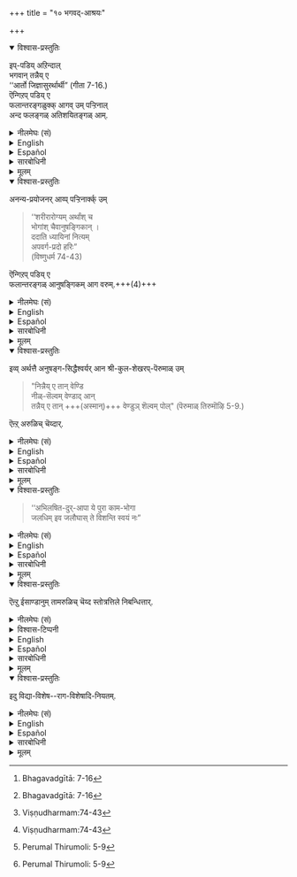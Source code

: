 +++
title = "१० भगवद्-आश्रयः"

+++

<details open><summary>विश्वास-प्रस्तुतिः</summary>

इप्-पडिय् अऱिन्दाल्  
भगवान् तन्नैय् ए  
‘‘आर्तो जिज्ञासुरर्थार्थी” (गीता 7-16.)  
ऎन्गिऱप् पडिय् ए  
फलान्तरङ्गळुक्क् आगव् उम् पऱ्ऱिनाल्  
अन्द फलङ्गळ् अतिशयितङ्गळ् आम्.  
</details>

<details><summary>नीलमेघः (सं)</summary>

एवं ज्ञाते सति भगवन्तम् एव "62 आर्तो जिज्ञासुर् अर्थार्थी” इत्य् उक्त-रीत्या  
फलान्तरार्थम् अपि समाश्रयेच् चेत्,  
तानि फलान्य् अतिशयितानि भवन्ति । 
</details>


<details><summary>English</summary>

The Gita thus speaks of those who approach Bhagavān for minor fruits :-  

> " The man[^f228] who has lost his wealth but seeks to recover it,  
> the man who wants to enjoy his own soul,  
> and the man who wants to acquire prosperity   
> All these will have their reward in even greater measure." 

</details>

<details><summary>Español</summary>

The Gita thus speaks of those who approach Bhagavān for minor fruits :-  

> " The man[^f228] who has lost his wealth but seeks to recover it,  
> the man who wants to enjoy his own soul,  
> and the man who wants to acquire prosperity   
> All these will have their reward in even greater measure." 

</details>

<details><summary>सारबोधिनी</summary>

इप्पडियऱिन्दालिति.  
कीऴ्च्चॊन्नबडि भगवान् शरीरी,  
देवतान्तरङ्गळ् शरीरमॆऩ्ऱऱिन्दालॆन्नबडि.  
भगवान् तन्नैये - शरीरियान भगवानैय् ए,  
आर्तः – भ्रष्टैश्वर्यकामनावान्, जिज्ञासुः – केवलात्मानुभवकामनावान्, अर्थार्थी – नूतनैश्वर्यकामनावान्, ऎन्गिऱबडिये - ऎऩ्ऱु गीतैयिल् सॊन्नबडिये.  
इदनाल् प्रतिबुद्धर्गळुक्क् उम् भगवद्-व्यतिरिक्तैश्वर्यादि-कामनैय् उम्  
तद्-अर्थम् भगवद्-आश्रयणम् उम् उण्ड् ऎन्बदिल्  
इन्द श्लोकमे प्रमाणमॆऩ्ऱु काट्टप्पट्टदु.  

फलान्तरङ्गळुक्क् आगव् उम् पऱ्ऱिनाल् इति ।  
इङ्गु उम्मैयाल् शरीरियान भगवानै मोक्षत्तिऱ्‌काग आश्रयिप्पदुबोल् प्रारब्धकर्मविशेषत्ताले ऐश्वर्यादिप्रयोजनसिद्ध्यर्थमुमाश्रयिक्कलामॆन्गिऱवर्थम् द्योतितम्.

अन्द फलङ्गळ् अतिशयितङ्गळामिति. भगवदुपासनत्ताल् वन्द अन्द ऐश्वर्यादिफलङ्गळ् चतुर्मुखाद्यैश्वर्यापेक्षयापि उत्कृष्टङ्गळॆन्नबडि. तथा च इन्द प्रकरणत्तिल् प्रतिबुद्धेतरनुक्कु देवतान्तरम् सेव्यमॆऩ्ऱुम्, अन्द सेवनम् विधिविहितमऩ्ऱॆऩ्ऱुम्, अन्द सेवैयाल् वरुम् फलम् विकलमॆऩ्ऱुम्, प्रतिबुद्धनुक्कु क्षुद्रफलकामनैयाल् देवतान्तरभजनम् कूडुमॆऩ्ऱुम्, भगवान् शरीरी, देवतान्तरम् शरीरमॆन्गिऱ ज्ञानत्तोडे पण्णुगिऱ अन्द भजनम् विधिपूर्वकमागैया लदनाल् वरुम् फलम् परिपूर्णमॆऩ्ऱुम्, इन्द प्रतिबुद्धने ऐश्वर्यादिफलसिद्ध्यर्थम् शरीरियान भगवानैये आश्रयिक्कलामॆऩ्ऱुम्, अदनाल् वरुम् फलम् अतिशयितमामॆऩ्ऱुम् सॊल्लप्पट्टदु.
</details>


<details><summary>मूलम्</summary>

इप्पडियऱिन्दाल् भगवान् तन्नैये ‘‘आर्तो जिज्ञासुरर्थार्थी” (गीता 7-16.) ऎन्गिऱप्पडिये फलान्तरङ्गळुक्कागवुम् पऱ्ऱिनाल् अन्द फलङ्गळ् अतिशयितङ्गळाम्. 
</details>




[^f227]: Bhagavadgītā: 9-23


<details open><summary>विश्वास-प्रस्तुतिः</summary>

अनन्य-प्रयोजनर् आय्प् पऱ्ऱिनार्क्क् उम्  

> ‘‘शरीरारोग्यम् अर्थांश् च  
भोगांश् चैवानुषङ्गिकान् ।  
ददाति ध्यायिनां नित्यम्  
अपवर्ग-प्रदो हरिः”  
> (विष्णुधर्म 74-43) 

ऎन्गिऱप् पडिय् ए  
फलान्तरङ्गळ् आनुषङ्गिकम् आग वरुम्.+++(4)+++
</details>

<details><summary>नीलमेघः (सं)</summary>

अनन्यप्रयोजनतया आश्रयतामपि, 

> ‘‘शरीरारोग्यम् अर्थांश् च  
भोगांश् चैवानुषङ्गिकान् ।  
ददाति ध्यायिनां नित्यम्  
अपवर्ग-प्रदो हरिः”  
> (विष्णुधर्म 74-43)

इत्युक्तरीत्या  
फलान्तराण्य् अप्य् आनुषङ्गिकतया सिध्यन्ति ।
</details>


<details><summary>English</summary>

Of those who adore Bhagavān without any such desire for minor fruits  
and only for the sake of mokṣa , it is said, 

> "Hari[^f229] , who confers mokṣa ,  
> gives to His worshippers who meditate on Him, health of body, wealth, and enjoyment,  
> in addition to what they desire viz., mokṣa ". 

These are, so to say, adventitious or incidental rewards (ānushaṅgīka ) not sought by them. 
</details>

<details><summary>Español</summary>

Of those who adore Bhagavān without any such desire for minor fruits  
and only for the sake of mokṣa , it is said, 

> "Hari[^f229] , who confers mokṣa ,  
> gives to His worshippers who meditate on Him, health of body, wealth, and enjoyment,  
> in addition to what they desire viz., mokṣa ". 

These are, so to say, adventitious or incidental rewards (ānushaṅgīka ) not sought by them. 
</details>

<details><summary>सारबोधिनी</summary>

प्रतिबुद्धनुक्कु प्रयोजनान्तरापेक्षया देवतान्तराश्रयणम् अल्पफलप्रदमॆऩ्ऱुम् प्रयोजनान्तरापेक्षयैव भगवदाश्रयणमतिशयितफलप्रदमॆऩ्ऱु मुपपादित्तु इनि प्रयोजनान्तरापेक्षै यऩ्ऱिक्के मोक्षार्थमाग भगवदाश्रयणम् अनपेक्षितप्रयोजनान्तरङ्गळैयु मानुषंगिकमागत् तरुमॆन्गिऱार् अनन्यप्रयोजननाय् पऱ्ऱिनार्क्कुमित्यादिना । इङ्गु उम्मै विरोधद्योतकम्. अदावदु मोक्षकामनैयालॊरुवनुपायत्तै अनुष्ठित्ताल् अवनुक्कु कामनाऽविषयफलसिद्धि शास्त्रविरुद्धमिऱे. कामनाऽविषयफलम् प्रधानमाग वरुवदु शास्त्रविरुद्धमानालुम् आनुषङ्गिकमाग प्रधानफलत्तोडे वरुवदु विरुद्धमागादॆन्गिऱ वभिप्रायत्ताले तदनुगुणवचनत्तैक् काट्टुगिऱार् शरीरेति । फलान्तरङ्गळानुषंगिकमाग वरुमिति । यद्यपि फलेच्छै यिल्लामल् उपायेच्छैयुम् उपायानुष्ठानमुम् घटियादागैयाले फलेच्छा आवश्यकी ।फलार्थित्वस्याधिकाररूपत्वात् । तथापि अदु प्रधानफलेच्छाविषयमागैयाले मोक्षरूपप्रधानफलेच्छया भक्तिप्रपत्तिकळै अनुष्ठिप्पवनुक्कु इच्छां विनापि शरीरारोग्यादिफलङ्गळ् आनुषंगिकमाग वरलामॆऩ्ऱु तिरुवुळ्ळम्. वेदान्तङ्गळिल् ‘‘ज्योग्जीवति’’, ‘‘अन्नवानन्नादो भवति’’, ‘‘भाति च तपति च कीर्त्या यशसा ब्रह्मवर्चसेन’’ इत्यादिकळिल् अव्वो ब्रह्मविद्यैकळै अनुष्ठित्तवनुक्कु आनुषङ्गिकफलम् सॊल्लप्पट्टदिऱे. 
</details>


<details><summary>मूलम्</summary>

अनन्यप्रयोजनराय्प् पऱ्ऱिनार्क्कुम्  
‘‘शरीरारोग्यमर्थांश्च भोगांश्चैवानुषङ्गिकान् । ददाति ध्यायिनां नित्यमपवर्गप्रदो हरिः” (विष्णुधर्मम् 74-43) ऎन्गिऱप्पडिये फलान्तरङ्गळ् आनुषङ्गिकमाग वरुम्.
</details>

<details open><summary>विश्वास-प्रस्तुतिः</summary>

इव्व् अर्थत्तै अनुषङ्ग-सिद्धैश्वर्यर् आन श्री-कुल-शेखरप्-पॆरुमाळ् उम्  

> "निन्नैय् ए तान् वेण्डि  
> नीळ्-सॆल्वम् वेण्डाद् आन्  
> तन्नैय् ए तान् +++(अस्मान्)+++ वेण्डुञ् शॆल्वम् पोल्" (पॆरुमाळ् तिरुमॊऴि 5-9.) 

ऎऩ्ऱ् अरुळिच् चॆय्दार्. 
</details>

<details><summary>नीलमेघः (सं)</summary>

इमम् अर्थम् अनुषङ्ग-सिद्धेश्वर्यः श्री-कुल-शेखर-वर-स्वाम्य् अपि 

> "64 त्वाम् एवाभिलष्य  
> महैश्वर्यम् अनभिलषन्तम् एव  
> स्वयम् अभिलषद् ऐश्वर्यम् इव" 

इत्य् अनुजग्राह ॥ 
</details>


<details><summary>English</summary>

Śrī Kulasekhara Perumal, to whom such adventitious prosperity was vouchsafed,  
says in this connection:-

> "The man[^f230] who desires only Thee  
and does not seek great prosperity -   
prosperity comes and seeks him." 

</details>

<details><summary>Español</summary>

Śrī Kulasekhara Perumal, to whom such adventitious prosperity was vouchsafed,  
says in this connection:-

> "The man[^f230] who desires only Thee  
and does not seek great prosperity -   
prosperity comes and seeks him." 

</details>

<details><summary>सारबोधिनी</summary>

इदऱ्‌कु सांप्रदायिकत्वमुण्डो वॆन्न वरुळिच्चॆय्गिऱार् इव्वर्थत्तै इत्यादिना ।  
अनुषङ्गसिद्धैश्वर्यरान कुलशेखरप्पॆरुमाळुमिति.  
इङ्गु अनुषङ्गसिद्धैश्वर्यरॆऩ्ऱदाल् केवलशास्त्रमात्रत्तै विश्वसित्तु सॊल्लुवदऩ्ऱिक्के अनुषङ्गसिद्धैश्वर्यत्तै अनुभवित्तवर् सॊल्लुगैयालिन्द पासुरम् प्रमाणतममॆऩ्ऱु द्योतितमागिऱदु.  
निन्नैये इत्यादि । निन्नैयेदान् - निरतिशयानन्दरूपनान उन्नैये, वेण्डि - प्राप्यमाग वासैप्पट्टु, नीळ्सॆल्वम् - अतिदीर्घमान ब्रह्माद्यैश्वर्यत्तैयुम्, वेण्डादान् तन्नैये - अपेक्षियादवनैये, तान् वेण्डुम् सॆल्वम्बोले - स्वयमे प्रार्थित्तुवरुम् आनुषङ्गिकैश्वर्यम्बोल्. इन्द दृष्टान्तकथनत्ताल् ऐहिकैश्वर्यादिकळैयपेक्षियाद वनन्यप्रयोजननुक्कु मानुषङ्गिकफलसिद्धि लोकप्रसिद्धमॆऩ्ऱु सॊल्लप्पट्टदु.
</details>

<details><summary>मूलम्</summary>

इव्वर्थत्तै अनुषङ्गसिद्धैश्वर्यरान श्रीगुलसेगरप्पॆरुमाळुम्  

> "निन्नैये तान् वेण्डि नीळ्सॆल्वम् वेण्डादान् तन्नैये तान् वेण्डुञ् जॆल्वम् पोल्" (पॆरुमाळ् तिरुमॊऴि 5-9.) 

ऎऩ्ऱरुळिच्चॆय्दार्. 
</details>

<details open><summary>विश्वास-प्रस्तुतिः</summary>

> ‘‘अभिलषित-दुर्-आपा ये पुरा काम-भोगा  
> जलधिम् इव जलौघास् ते विशन्ति स्वयं नः”
</details>

<details><summary>नीलमेघः (सं)</summary>

> ‘‘अभिलषित-दुर्-आपा ये पुरा काम-भोगा  
> जलधिम् इव जलौघास् ते विशन्ति स्वयं नः”
</details>

<details><summary>English</summary>

"Those enjoyments which were formerly desired  
but could not be obtained come to us,  
of their own accord, without any effort or exertion on our part,  
like rivers flowing into the ocean, (although we do not desire them now)."  

</details>

<details><summary>Español</summary>

"Those enjoyments which were formerly desired  
but could not be obtained come to us,  
of their own accord, without any effort or exertion on our part,  
like rivers flowing into the ocean, (although we do not desire them now)."  

</details>


<details><summary>सारबोधिनी</summary>

अभिलषितेति । ये कामभोगाः पुरा – अनन्यप्रयोजननाय् भगवानै याश्रयिप्पदऱ्‌कु मुन्बु, अभिलषिता अपि दुरापा अभवन् – दुर्लभा अभवन्, ते, नः – अनन्यप्रयोजननाय् भगवानैप् पऱ्ऱिन नम्मै, जलधिं जलौघा इव स्वयं अस्मदपेक्षां विनैव विशन्ति । 
</details>


<details><summary>मूलम्</summary>

‘‘अभिलषितदुरापा ये पुरा कामभोगा जलधिमिव जलौघास्ते विशन्ति स्वयं नः”
</details>

<details open><summary>विश्वास-प्रस्तुतिः</summary>

ऎऩ्ऱु ईसाण्डानुम् तामरुळिच् चॆय्द स्तोत्रत्तिले निबन्धित्तार्. 
</details>

<details><summary>नीलमेघः (सं)</summary>

[[६५]]

इति ईशाण्डान् इत्य्-आख्योऽपि  
स्वानुगृहीते स्तोत्रे निर्बबन्ध । 
</details>

<details><summary>विश्वास-टिप्पनी</summary>

ईशानाण्डान् इत्यसौ रामानुजाय नृसिंहमन्त्रम् उपादिशद् इति विजयेन श्रुतम्। 
</details>


<details><summary>English</summary>

Isandan also has stated this in his stotra thus. 
</details>

<details><summary>Español</summary>

Isandan also has stated this in his stotra thus. 
</details>

<details><summary>सारबोधिनी</summary>

ईसाण्डानुम् - आळवन्दार् तिरुवडिगळै याश्रयित्त ईसाण्डानुम्.
</details>


<details><summary>मूलम्</summary>

ऎऩ्ऱु ईसाण्डानुम् तामरुळिच् चॆय्द स्तोत्रत्तिले निबन्धित्तार्. 
</details>


<details open><summary>विश्वास-प्रस्तुतिः</summary>

इदु विद्या-विशेष--राग-विशेषादि-नियतम्.
</details>

<details><summary>नीलमेघः (सं)</summary>

इदं विद्याविशेषरागविशेषादिनियतम् ॥
</details>


<details><summary>English</summary>

(It may be asked  
why all those who desire only mokṣa  are not blessed with the good things of this life ).  
(The answer is):-  
This is due to the special form of meditation or vidyā practised by the devotee  
and the special desires of his earlier life.  
(Some vidyās secure worldly prosperity in addition to mokṣa after death,  
while others secure only mokṣa .)
</details>

<details><summary>Español</summary>

(It may be asked  
why all those who desire only mokṣa  are not blessed with the good things of this life ).  
(The answer is):-  
This is due to the special form of meditation or vidyā practised by the devotee  
and the special desires of his earlier life.  
(Some vidyās secure worldly prosperity in addition to mokṣa after death,  
while others secure only mokṣa .)
</details>


<details><summary>सारबोधिनी</summary>

इव्वानुषङ्गिकैश्वर्यादिसिद्धि, अनन्यप्रयोजनरॆल्लार्क्कुमुण्डो वॆन्न वरुळिच् चॆय्गिऱार् इदु विद्याविशेषेति ।  
विद्याविशेषङ्गळ् - उपकोसलादि-विद्यैकळ्.  
अवैगळिले ‘‘ज्योग् जीवति’’, ‘‘अन्नवानन्नादो भवति’’,  
‘‘भाति च तपति च कीर्त्या यशसा ब्रह्मवर्चसेन’’,  
ऎऩ्ऱु आनुषङ्गिकफलम् सॊल्लप्पट्टदिऱे.  
रागविशेषेति । अनन्यप्रयोजननाग भगवानैय् आश्रयिप्पदऱ्‌कु मुन्ब् उण्डान राग-विशेषम् ऎन्न-बडि.  
अनन्यप्रयोजननाग भगवानैय् आश्रयित्त पिऱगु  
इतर-विषयक-रागम् इल्लामल् बोनालुम्  
आश्रयणत्तिऱ्‌कु मुन्बु ‘‘अभिलषित-दुरापाः’’ ऎन्गिऱ बडि  
दुरापङ्गळ् आन ऐश्वर्यादिकळिल् रागम् इरुक्क-गूडुम् आगैयाल्  
अवनुक्के अन्द फलत्तै आनुषङ्गिकम् आग आश्रयणानन्तरम् नियतम् आगक् कॊडुप्पान्  
ऎऩ्ऱु तिरुवुळ्ळम्.  

इङ्गु आदिपदत्ताल् राग-विशेष-हेतु-भूत-कर्म-ग्रहणम्.  
इदनाल् आनुषङ्गिक-फलङ्गळैच् चॊल्लाद विद्या-विशेषत्तिल् इऴिबवनुक्कुम्  
पूर्वत्तिल् राग-विशेषादिकळ् इल्लाद अनन्य-प्रयोजननुक्क् उम्  
आनुषङ्गिक-फलम् नियतम् अऩ्ऱ् ऎऩ्ऱु ज्ञापिक्कप्-पट्टदु.  
</details>


<details><summary>मूलम्</summary>

इदु विद्याविशेषरागविशेषादिनियतम्.
</details>




[^f228]: Bhagavadgītā: 7-16

[^f229]:  Viṣṇudharmam:74-43

[^f230]: Perumal Thirumoli: 5-9
